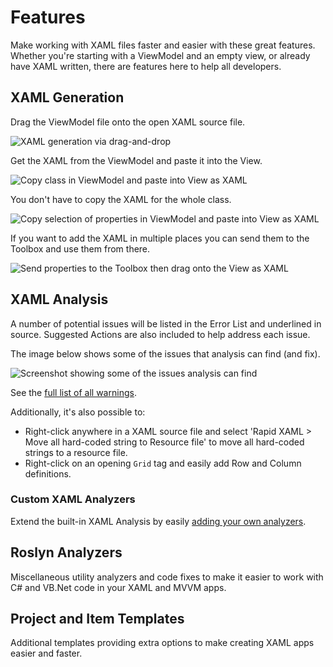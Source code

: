 # Features

Make working with XAML files faster and easier with these great features. Whether you're starting with a ViewModel and an empty view, or already have XAML written, there are features here to help all developers.

## XAML Generation

Drag the ViewModel file onto the open XAML source file.

![XAML generation via drag-and-drop](./Assets/drag-drop-gen.gif)

Get the XAML from the ViewModel and paste it into the View.

![Copy class in ViewModel and paste into View as XAML](./Assets/Copy-Class-To-Clipboard.gif)

You don't have to copy the XAML for the whole class.

![Copy selection of properties in ViewModel and paste into View as XAML](./Assets/Copy-Selection-To-Clipboard.gif)

If you want to add the XAML in multiple places you can send them to the Toolbox and use them from there.

![Send properties to the Toolbox then drag onto the View as XAML](./Assets/Send-To-Toolbox-And-Drag-To-View.gif)

## XAML Analysis

A number of potential issues will be listed in the Error List and underlined in source. Suggested Actions are also included to help address each issue.

The image below shows some of the issues that analysis can find (and fix).

![Screenshot showing some of the issues analysis can find](./Assets/xaml-analysis-example.png)

See the [full list of all warnings](./warnings/readme.md#rapid-xaml-toolkit---warnings).

Additionally, it's also possible to:

- Right-click anywhere in a XAML source file and select 'Rapid XAML > Move all hard-coded string to Resource file' to move all hard-coded strings to a resource file.
- Right-click on an opening `Grid` tag and easily add Row and Column definitions.

### Custom XAML Analyzers

Extend the built-in XAML Analysis by easily [adding your own analyzers](./custom-analysis.md).

## Roslyn Analyzers

Miscellaneous utility analyzers and code fixes to make it easier to work with C# and VB.Net code in your XAML and MVVM apps.

## Project and Item Templates

Additional templates providing extra options to make creating XAML apps easier and faster.
